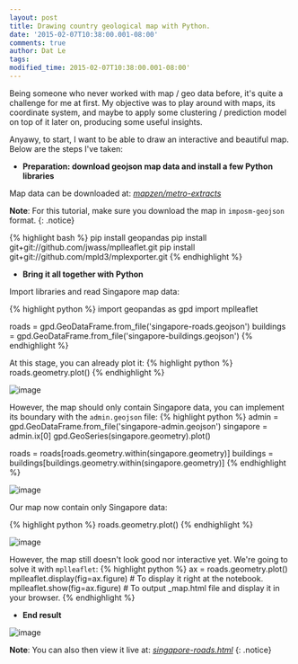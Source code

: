 ```yaml
---
layout: post
title: Drawing country geological map with Python.
date: '2015-02-07T10:38:00.001-08:00'
comments: true
author: Dat Le
tags:
modified_time: 2015-02-07T10:38:00.001-08:00'
---
```


Being someone who never worked with map / geo data before, it's quite a challenge for me at first. My objective was to play around with maps, its coordinate system, and maybe to apply some clustering / prediction model on top of it later on, producing some useful insights.

Anyawy, to start, I want to be able to draw an interactive and beautiful map. Below are the steps I've taken:

- **Preparation: download geojson map data and install a few Python libraries**

Map data can be downloaded at: [*mapzen/metro-extracts*](https://mapzen.com/metro-extracts/)

**Note**: For this tutorial, make sure you download the map in `imposm-geojson` format.
{: .notice} 

{% highlight bash %}
pip install geopandas
pip install git+git://github.com/jwass/mplleaflet.git
pip install git+git://github.com/mpld3/mplexporter.git
{% endhighlight %}

- **Bring it all together with Python**

Import libraries and read Singapore map data:

{% highlight python %}
import geopandas as gpd
import mplleaflet

roads = gpd.GeoDataFrame.from_file('singapore-roads.geojson')
buildings = gpd.GeoDataFrame.from_file('singapore-buildings.geojson') 
{% endhighlight %}

At this stage, you can already plot it:
{% highlight python %}
roads.geometry.plot()
{% endhighlight %}

![image](http://i.imgur.com/iKVfP8q.png)

However, the map should only contain Singapore data, you can implement its boundary with the `admin.geojson` file:
{% highlight python %}
admin = gpd.GeoDataFrame.from_file('singapore-admin.geojson')
singapore = admin.ix[0]
gpd.GeoSeries(singapore.geometry).plot()

roads = roads[roads.geometry.within(singapore.geometry)]
buildings = buildings[buildings.geometry.within(singapore.geometry)]
{% endhighlight %}

![image](http://i.imgur.com/bqcO7M8.png)

Our map now contain only Singapore data:

{% highlight python %}
roads.geometry.plot()
{% endhighlight %}

![image](http://i.imgur.com/PyrK5d3.png)

However, the map still doesn't look good nor interactive yet. We're going to solve it with `mplleaflet`:
{% highlight python %}
ax = roads.geometry.plot()
mplleaflet.display(fig=ax.figure) # To display it right at the notebook.
mplleaflet.show(fig=ax.figure) # To output _map.html file and display it in your browser.
{% endhighlight %}

- **End result**

![image](http://i.imgur.com/0nR85Ln.png)

**Note**: You can also then view it live at: [*singapore-roads.html*](http://lenguyenthedat.com/extras/singapore-roads.html)
{: .notice} 